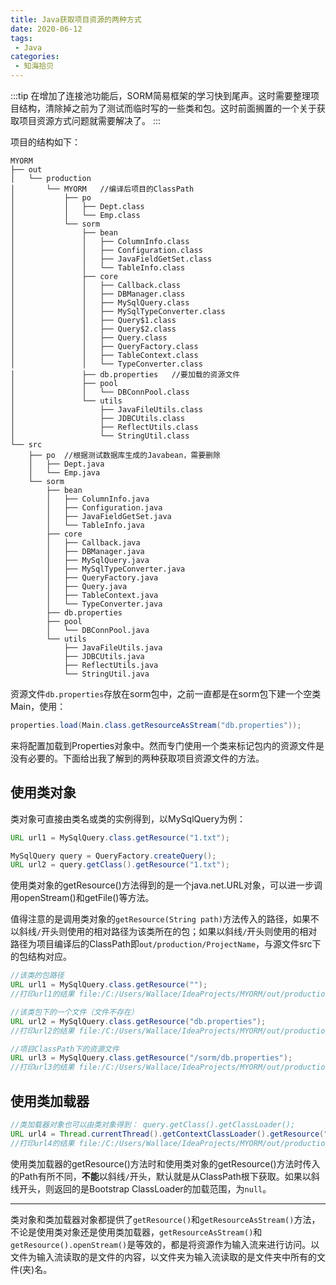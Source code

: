 ```yaml
---
title: Java获取项目资源的两种方式
date: 2020-06-12
tags:
 - Java
categories:
 - 知海拾贝
---
```


:::tip
在增加了连接池功能后，SORM简易框架的学习快到尾声。这时需要整理项目结构，清除掉之前为了测试而临时写的一些类和包。这时前面搁置的一个关于获取项目资源方式问题就需要解决了。
:::
<!-- more -->

项目的结构如下：
```
MYORM
├── out
│   └── production
│       └── MYORM   //编译后项目的ClassPath
│           ├── po
│           │   ├── Dept.class
│           │   └── Emp.class
│           └── sorm
│               ├── bean
│               │   ├── ColumnInfo.class
│               │   ├── Configuration.class
│               │   ├── JavaFieldGetSet.class
│               │   └── TableInfo.class
│               ├── core
│               │   ├── Callback.class
│               │   ├── DBManager.class
│               │   ├── MySqlQuery.class
│               │   ├── MySqlTypeConverter.class
│               │   ├── Query$1.class
│               │   ├── Query$2.class
│               │   ├── Query.class
│               │   ├── QueryFactory.class
│               │   ├── TableContext.class
│               │   └── TypeConverter.class
│               ├── db.properties   //要加载的资源文件
│               ├── pool
│               │   └── DBConnPool.class
│               └── utils
│                   ├── JavaFileUtils.class
│                   ├── JDBCUtils.class
│                   ├── ReflectUtils.class
│                   └── StringUtil.class
└── src
    ├── po  //根据测试数据库生成的Javabean，需要删除
    │   ├── Dept.java
    │   └── Emp.java
    └── sorm
        ├── bean
        │   ├── ColumnInfo.java
        │   ├── Configuration.java
        │   ├── JavaFieldGetSet.java
        │   └── TableInfo.java
        ├── core
        │   ├── Callback.java
        │   ├── DBManager.java
        │   ├── MySqlQuery.java
        │   ├── MySqlTypeConverter.java
        │   ├── QueryFactory.java
        │   ├── Query.java
        │   ├── TableContext.java
        │   └── TypeConverter.java
        ├── db.properties
        ├── pool
        │   └── DBConnPool.java
        └── utils
            ├── JavaFileUtils.java
            ├── JDBCUtils.java
            ├── ReflectUtils.java
            └── StringUtil.java
```
资源文件`db.properties`存放在sorm包中，之前一直都是在sorm包下建一个空类Main，使用：
```java
properties.load(Main.class.getResourceAsStream("db.properties"));
```
来将配置加载到Properties对象中。然而专门使用一个类来标记包内的资源文件是没有必要的。下面给出我了解到的两种获取项目资源文件的方法。

## 使用类对象
类对象可直接由类名或类的实例得到，以MySqlQuery为例：
```java
URL url1 = MySqlQuery.class.getResource("1.txt");

MySqlQuery query = QueryFactory.createQuery();
URL url2 = query.getClass().getResource("1.txt");
```
使用类对象的getResource()方法得到的是一个java.net.URL对象，可以进一步调用openStream()和getFile()等方法。

值得注意的是调用类对象的`getResource(String path)`方法传入的路径，如果不以斜线`/`开头则使用的相对路径为该类所在的包；如果以斜线`/`开头则使用的相对路径为项目编译后的ClassPath即`out/production/ProjectName`，与源文件src下的包结构对应。
```java
//该类的包路径
URL url1 = MySqlQuery.class.getResource("");
//打印url1的结果 file:/C:/Users/Wallace/IdeaProjects/MYORM/out/production/MYORM/core/

//该类包下的一个文件（文件不存在）
URL url2 = MySqlQuery.class.getResource("db.properties");
//打印url2的结果 file:/C:/Users/Wallace/IdeaProjects/MYORM/out/production/MYORM/core/db.properties

//项目ClassPath下的资源文件
URL url3 = MySqlQuery.class.getResource("/sorm/db.properties");
//打印url3的结果 file:/C:/Users/Wallace/IdeaProjects/MYORM/out/production/MYORM/sorm/db.properties
```

## 使用类加载器

```java
//类加载器对象也可以由类对象得到： query.getClass().getClassLoader();
URL url4 = Thread.currentThread().getContextClassLoader().getResource("sorm/db.properties");
//打印url4的结果 file:/C:/Users/Wallace/IdeaProjects/MYORM/out/production/MYORM/sorm/db.properties
```
使用类加载器的getResource()方法时和使用类对象的getResource()方法时传入的Path有所不同，**不能**以斜线`/`开头，默认就是从ClassPath根下获取。如果以斜线开头，则返回的是Bootstrap ClassLoader的加载范围，为`null`。

***
类对象和类加载器对象都提供了`getResource()`和`getResourceAsStream()`方法，不论是使用类对象还是使用类加载器，`getResourceAsStream()`和`getResource().openStream()`是等效的，都是将资源作为输入流来进行访问。以文件为输入流读取的是文件的内容，以文件夹为输入流读取的是文件夹中所有的文件(夹)名。